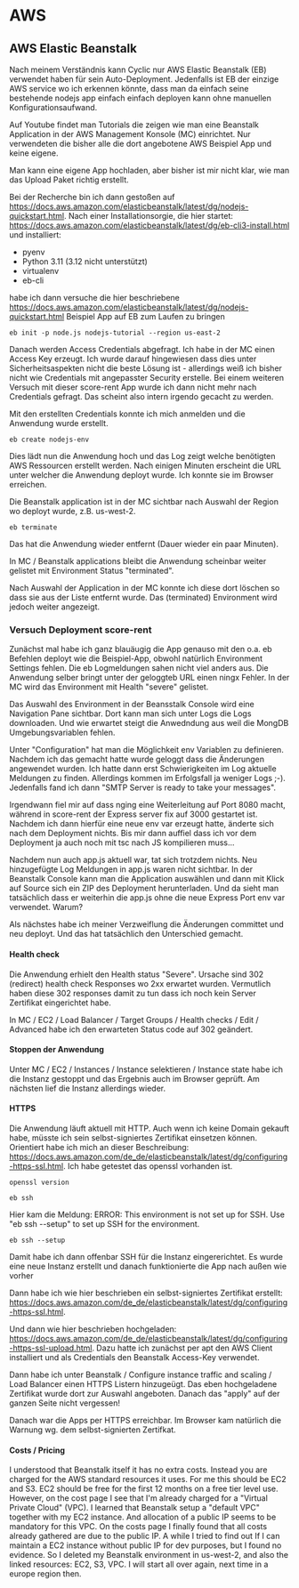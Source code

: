 # AWS

## AWS Elastic Beanstalk

Nach meinem Verständnis kann Cyclic nur AWS Elastic Beanstalk (EB) verwendet haben für sein Auto-Deployment.
Jedenfalls ist EB der einzige AWS service wo ich erkennen könnte, dass man da einfach seine bestehende nodejs app einfach einfach deployen kann ohne manuellen Konfigurationsaufwand.

Auf Youtube findet man Tutorials die zeigen wie man eine Beanstalk Application in der AWS Management Konsole (MC) einrichtet. Nur verwendeten die bisher alle die dort angebotene AWS Beispiel App und keine eigene.

Man kann eine eigene App hochladen, aber bisher ist mir nicht klar, wie man das Upload Paket richtig erstellt.

Bei der Recherche bin ich dann gestoßen auf https://docs.aws.amazon.com/elasticbeanstalk/latest/dg/nodejs-quickstart.html.
Nach einer Installationsorgie, die hier startet: https://docs.aws.amazon.com/elasticbeanstalk/latest/dg/eb-cli3-install.html und installiert:
- pyenv
- Python 3.11 (3.12 nicht unterstützt)
- virtualenv
- eb-cli

habe ich dann versuche die hier beschriebene https://docs.aws.amazon.com/elasticbeanstalk/latest/dg/nodejs-quickstart.html Beispiel App auf EB zum Laufen zu bringen

```
eb init -p node.js nodejs-tutorial --region us-east-2
```

Danach werden Access Credentials abgefragt.
Ich habe in der MC einen Access Key erzeugt. Ich wurde darauf hingewiesen dass dies unter Sicherheitsaspekten nicht die beste Lösung ist - allerdings weiß ich bisher nicht wie Credentials mit angepasster Security erstelle.
Bei einem weiteren Versuch mit dieser score-rent App wurde ich dann nicht mehr nach Credentials gefragt. Das scheint also intern irgendo gecacht zu werden.

Mit den erstellten Credentials konnte ich mich anmelden und die Anwendung wurde erstellt.

```
eb create nodejs-env
```

Dies lädt nun die Anwendung hoch und das Log zeigt welche benötigten AWS Ressourcen erstellt werden. Nach einigen Minuten erscheint die URL unter welcher die Anwendung deployt wurde. Ich konnte sie im Browser erreichen.

Die Beanstalk application ist in der MC sichtbar nach Auswahl der Region wo deployt wurde, z.B. us-west-2.

```
eb terminate
```

Das hat die Anwendung wieder entfernt (Dauer wieder ein paar Minuten).

In MC / Beanstalk applications bleibt die Anwendung scheinbar weiter gelistet mit Environment Status "terminated".

Nach Auswahl der Application in der MC konnte ich diese dort löschen so dass sie aus der Liste entfernt wurde. Das (terminated) Environment wird jedoch weiter angezeigt.

### Versuch Deployment score-rent

Zunächst mal habe ich ganz blauäugig die App genauso mit den o.a. eb Befehlen deployt wie die Beispiel-App, obwohl natürlich Environment Settings fehlen.
Die eb Logmeldungen sahen nicht viel anders aus. Die Anwendung selber bringt unter der geloggteb URL einen ningx Fehler.
In der MC wird das Environment mit Health "severe" gelistet.

Das Auswahl des Environment in der Beansstalk Console wird eine Navigation Pane sichtbar. Dort kann man sich unter Logs die Logs downloaden.
Und wie erwartet steigt die Anwedndung aus weil die MongDB Umgebungsvariablen fehlen.

Unter "Configuration" hat man die Möglichkeit env Variablen zu definieren. 
Nachdem ich das gemacht hatte wurde geloggt dass die Änderungen angewendet wurden. Ich hatte dann erst Schwierigkeiten im Log aktuelle Meldungen zu finden. Allerdings kommen im Erfolgsfall ja weniger Logs ;-).
Jedenfalls fand ich dann "SMTP Server is ready to take your messages".

Irgendwann fiel mir auf dass nging eine Weiterleitung auf Port 8080 macht, während in score-rent der Express server fix auf 3000 gestartet ist.
Nachdem ich dann hierfür eine neue env var erzeugt hatte, änderte sich nach dem Deployment nichts.
Bis mir dann auffiel dass ich vor dem Deployment ja auch noch mit tsc nach JS kompilieren muss...

Nachdem nun auch app.js aktuell war, tat sich trotzdem nichts. Neu hinzugefügte Log Meldungen in app.js waren nicht sichtbar.
In der Beanstalk Console kann man die Application auswählen und dann mit Klick auf Source sich ein ZIP des Deployment herunterladen. Und da sieht man tatsächlich dass er weiterhin die app.js ohne die neue Express Port env var verwendet. Warum?

Als nächstes habe ich meiner Verzweiflung die Änderungen committet und neu deployt. Und das hat tatsächlich den Unterschied gemacht.

#### Health check

Die Anwendung erhielt den Health status "Severe". Ursache sind 302 (redirect) health check Responses wo 2xx erwartet wurden. Vermutlich haben diese 302 responses damit zu tun dass ich noch kein Server Zertifikat eingerichtet habe.

In MC / EC2 / Load Balancer / Target Groups / Health checks / Edit / Advanced habe ich den erwarteten Status code auf 302 geändert.

#### Stoppen der Anwendung

Unter MC / EC2 / Instances / Instance selektieren / Instance state habe ich die Instanz gestoppt und das Ergebnis auch im Browser geprüft.
Am nächsten lief die Instanz allerdings wieder.

#### HTTPS

Die Anwendung läuft aktuell mit HTTP. Auch wenn ich keine Domain gekauft habe, müsste ich sein selbst-signiertes Zertifikat einsetzen können.
Orientiert habe ich mich an dieser Beschreibung: https://docs.aws.amazon.com/de_de/elasticbeanstalk/latest/dg/configuring-https-ssl.html.
Ich habe getestet das openssl vorhanden ist.

```
openssl version 
```

```
eb ssh
```
Hier kam die Meldung: ERROR: This environment is not set up for SSH. Use "eb ssh --setup" to set up SSH for the environment.

```
eb ssh --setup
```
Damit habe ich dann offenbar SSH für die Instanz eingererichtet. Es wurde eine neue Instanz erstellt und danach funktionierte die App nach außen wie vorher

Dann habe ich wie hier beschrieben ein selbst-signiertes Zertifikat erstellt: https://docs.aws.amazon.com/de_de/elasticbeanstalk/latest/dg/configuring-https-ssl.html.

Und dann wie hier beschrieben hochgeladen: https://docs.aws.amazon.com/de_de/elasticbeanstalk/latest/dg/configuring-https-ssl-upload.html.
Dazu hatte ich zunächst per apt den AWS Client installiert und als Credentials den Beanstalk Access-Key verwendet.

Dann habe ich unter Beanstalk / Configure instance traffic and scaling / Load Balancer  einen HTTPS Listern hinzugeügt. Das eben hochgeladene Zertifikat wurde dort zur Auswahl angeboten. Danach das "apply" auf der ganzen Seite nicht vergessen!

Danach war die Apps per HTTPS erreichbar. Im Browser kam natürlich die Warnung wg. dem selbst-signierten Zertifkat.

#### Costs / Pricing

I understood that Beanstalk itself it has no extra costs. Instead you are charged for the AWS standard resources it uses. For me this should be EC2 and S3. EC2 should be free for the first 12 months on a free tier level use.
However, on the cost page I see that I'm already charged for a "Virtual Private Cloud" (VPC). I learned that Beanstalk setup a "default VPC" together with my EC2 instance. And allocation of a public IP seems to be mandatory for this VPC. On the costs page I finally found that all costs already gathered are due to the public IP. A while I tried to find out If I can maintain a EC2 instance without public IP for dev purposes, but I found no evidence. So I deleted my Beanstalk environment in us-west-2, and also the linked resources: EC2, S3, VPC. I will start all over again, next time in a europe region then.
